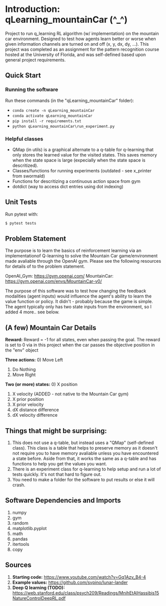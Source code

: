 # Introduction: qLearning_mountainCar (^_^)
Project to run q_learning RL algorithm (w/ implementation) on the mountain car environment. Designed to test how agents learn better or worse when given information channels are turned on and off (x, y, dx, dy, ...). This project was completed as an assignment for the pattern recognition course hosted at the University of Florida, and was self-defined based upon general project requirements.

## Quick Start 

### Running the software
Run these commands (in the "qLearning_mountainCar" folder): 
- `conda create -n qLearning_mountainCar`
- `conda activate qLearning_mountainCar`
- `pip install -r requirements.txt`
- `python qLearning_mountainCar\run_experiment.py`

### Helpful classes
- QMap (in utils) is a graphical alternate to a q-table for q-learning that only stores the learned value for the visited states. This saves memory when the state space is large (expecially when the state space is descritized). 
- Classes/functions for running experiments (outdated - see x_printer from swormald)
- Functions for descritizing a continuous action space from gym 
- dotdict (way to access dict entries using dot indexing) 

## Unit Tests 
Run pytest with:
```bash
$ pytest tests
```

## Problem Statement
The purpose is to learn the basics of reinforcement learning via an implementationof Q-learning
to solve the Mountain Car game/environment made avaliable through the OpenAI gym. Please see the 
following resources for details of to the problem statement. 

OpenAI_Gym:  https://gym.openai.com/
MountainCar: https://gym.openai.com/envs/MountainCar-v0/

The purpose of this software was to test how changing the feedback modalities (agent inputs) would influence the
agent's ability to learn the value function or policy. It didn't - probably because the game is simple. 
The agent typically only has two state inputs from the environment, so I added 4 more.. see below. 

## (A few) Mountain Car Details

**Reward:**
Reward = -1 for all states, even when passing the goal. The reward is set to 0 via in this project when the car passes the objective position in the "env" object 

**Three actions:** 
0) Move Left
1) Do Nothing
2) Move Right

**Two (or more) states:** 
0) X position
1) X velocity
(ADDED - not native to the Mountain Car gym) 
2) X prior position
3) X prior velocity
4) dX distance difference
5) dX velocity difference

## Things that might be surprising: 
1) This does not use a q-table, but instead uses a "QMap" (self-defined class). This class is a table that helps to preserve memory as it doesn't not require you to have memory avaliable unless you have encountered a state before. Aside from that, it works the same as a q-table and has functions to help you get the values you want. 
2) There is an experiment class for q-learning to help setup and run a lot of tests quickly. It's not that hard to figure out. 
3) You need to make a folder for the software to put results or else it will crash. 

## Software Dependencies and Imports 
1) numpy  
2) gym
3) random 
4) matplotlib.pyplot
5) math 
6) pandas  
7) itertools
8) copy 

## Sources 
1) **Starting code:**   https://www.youtube.com/watch?v=Gq1Azv_B4-4
2) **Example values:**  https://github.com/svpino/lunar-lander
3) **Deep Q learning (TODO):** https://web.stanford.edu/class/psych209/Readings/MnihEtAlHassibis15NatureControlDeepRL.pdf 

